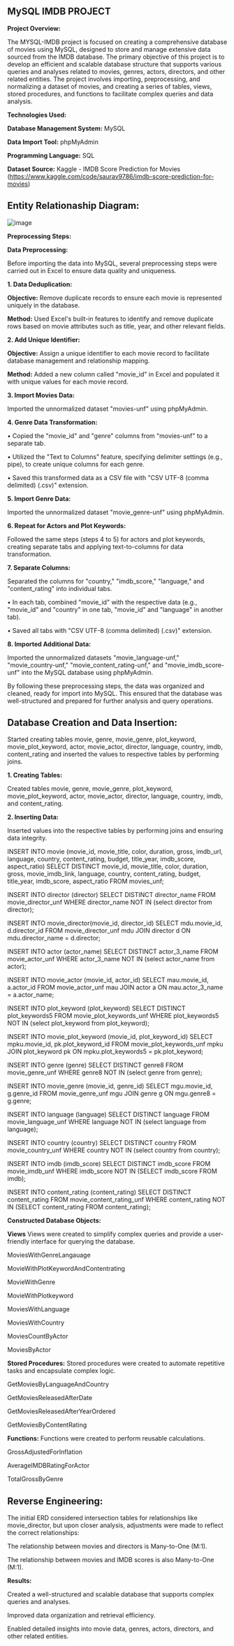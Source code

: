 ## MySQL IMDB PROJECT
**Project Overview:** 

The MYSQL-IMDB project is focused on creating a comprehensive database of movies using MySQL, designed to store and manage extensive data sourced from the IMDB database. The primary objective of this project is to develop an efficient and scalable database structure that supports various queries and analyses related to movies, genres, actors, directors, and other related entities. The project involves importing, preprocessing, and normalizing a dataset of movies, and creating a series of tables, views, stored procedures, and functions to facilitate complex queries and data analysis.

**Technologies Used:**

**Database Management System:** MySQL

**Data Import Tool:** phpMyAdmin

**Programming Language:** SQL

**Dataset Source:** Kaggle - IMDB Score Prediction for Movies (https://www.kaggle.com/code/saurav9786/imdb-score-prediction-for-movies)

## Entity Relationaship Diagram:

![image](https://github.com/sowmyakoditya/MySQL-IMDB-Project/assets/166762015/4a6a301b-4c65-4b77-b5d0-32e9c9a4b215)

**Preprocessing Steps:**

**Data Preprocessing:**

Before importing the data into MySQL, several preprocessing steps were carried out in Excel to ensure data quality and uniqueness.

**1. Data Deduplication:**

**Objective:** Remove duplicate records to ensure each movie is represented uniquely in the database.

**Method:** Used Excel's built-in features to identify and remove duplicate rows based on movie attributes such as title, year, and other relevant fields.

**2. Add Unique Identifier:**

**Objective:** Assign a unique identifier to each movie record to facilitate database management and relationship mapping.

**Method:** Added a new column called "movie_id" in Excel and populated it with unique values for each movie record.

**3. Import Movies Data:**

Imported the unnormalized dataset "movies-unf" using phpMyAdmin.

**4. Genre Data Transformation:**

• Copied the "movie_id" and "genre" columns from "movies-unf" to a separate tab. 

• Utilized the "Text to Columns" feature, specifying delimiter settings (e.g., pipe), to 
create unique columns for each genre. 

• Saved this transformed data as a CSV file with "CSV UTF-8 (comma delimited) 
(.csv)" extension. 

**5. Import Genre Data:**

Imported the unnormalized dataset "movie_genre-unf" using phpMyAdmin. 

**6. Repeat for Actors and Plot Keywords:**

Followed the same steps (steps 4 to 5) for actors and plot keywords, creating separate 
tabs and applying text-to-columns for data transformation.

**7. Separate Columns:**

 Separated the columns for "country," "imdb_score," "language," and "content_rating" 
into individual tabs.

• In each tab, combined "movie_id" with the respective data (e.g., "movie_id" and 
"country" in one tab, "movie_id" and "language" in another tab).

• Saved all tabs with "CSV UTF-8 (comma delimited) (.csv)" extension. 

**8. Imported Additional Data:**

Imported the unnormalized datasets "movie_language-unf," "movie_country-unf," 
"movie_content_rating-unf," and "movie_imdb_score-unf" into the MySQL database 
using phpMyAdmin.

By following these preprocessing steps, the data was organized and cleaned, ready for import into MySQL. This ensured that the database was well-structured and prepared for further analysis and query operations.

## Database Creation and Data Insertion:

Started creating tables movie, genre, movie_genre, plot_keyword, movie_plot_keyword, actor, movie_actor, director, language, country, imdb, content_rating and inserted the values to respective tables by performing joins.

**1. Creating Tables:**

Created tables movie, genre, movie_genre, plot_keyword, movie_plot_keyword, actor, movie_actor, director, language, country, imdb, and content_rating.

**2. Inserting Data:**

Inserted values into the respective tables by performing joins and ensuring data integrity.

INSERT INTO movie (movie_id, movie_title, color, duration, gross, imdb_url, language, country, content_rating, budget, title_year, imdb_score, aspect_ratio)
SELECT DISTINCT movie_id, movie_title, color, duration, gross, movie_imdb_link, language, country, content_rating, budget, title_year, imdb_score, aspect_ratio 
FROM movies_unf;

INSERT INTO director (director)
SELECT DISTINCT director_name FROM movie_director_unf WHERE director_name NOT IN (select director from director);

INSERT INTO movie_director(movie_id, director_id)
SELECT mdu.movie_id, d.director_id
FROM movie_director_unf mdu 
JOIN director d ON mdu.director_name = d.director;

INSERT INTO actor (actor_name)
SELECT DISTINCT actor_3_name FROM movie_actor_unf WHERE actor_3_name NOT IN (select actor_name from actor);

INSERT INTO movie_actor (movie_id, actor_id)
SELECT mau.movie_id, a.actor_id
FROM movie_actor_unf mau 
JOIN actor a ON mau.actor_3_name = a.actor_name;

INSERT INTO plot_keyword (plot_keyword)
SELECT DISTINCT plot_keywords5 FROM movie_plot_keywords_unf WHERE plot_keywords5 NOT IN (select plot_keyword from plot_keyword);

INSERT INTO movie_plot_keyword (movie_id, plot_keyword_id)
SELECT mpku.movie_id, pk.plot_keyword_id
FROM movie_plot_keywords_unf mpku 
JOIN plot_keyword pk ON mpku.plot_keywords5 = pk.plot_keyword;

INSERT INTO genre (genre)
SELECT DISTINCT genre8 FROM movie_genre_unf WHERE genre8 NOT IN (select genre from genre);

INSERT INTO movie_genre (movie_id, genre_id)
SELECT mgu.movie_id, g.genre_id
FROM movie_genre_unf mgu 
JOIN genre g ON mgu.genre8 = g.genre;

INSERT INTO language (language)
SELECT DISTINCT language FROM movie_language_unf WHERE language NOT IN (select language from language);

INSERT INTO country (country)
SELECT DISTINCT country FROM movie_country_unf WHERE country NOT IN (select country from country);

INSERT INTO imdb (imdb_score)
SELECT DISTINCT imdb_score FROM movie_imdb_unf WHERE imdb_score NOT IN (SELECT imdb_score FROM imdb);

INSERT INTO content_rating (content_rating)
SELECT DISTINCT content_rating FROM movie_content_rating_unf WHERE content_rating NOT IN (SELECT content_rating FROM content_rating);

**Constructed Database Objects:**

**Views**
Views were created to simplify complex queries and provide a user-friendly interface for querying the database.

MoviesWithGenreLangauage

MovieWithPlotKeywordAndContentrating

MovieWithGenre

MovieWithPlotkeyword

MoviesWithLanguage

MoviesWithCountry

MoviesCountByActor

MoviesByActor

**Stored Procedures:**
Stored procedures were created to automate repetitive tasks and encapsulate complex logic.

GetMoviesByLanguageAndCountry

GetMoviesReleasedAfterDate

GetMoviesReleasedAfterYearOrdered

GetMoviesByContentRating

**Functions:**
Functions were created to perform reusable calculations.

GrossAdjustedForInflation

AverageIMDBRatingForActor

TotalGrossByGenre

## Reverse Engineering:

The initial ERD considered intersection tables for relationships like movie_director, but upon closer analysis, adjustments were made to reflect the correct relationships:

The relationship between movies and directors is Many-to-One (M:1).

The relationship between movies and IMDB scores is also Many-to-One (M:1).

**Results:**

Created a well-structured and scalable database that supports complex queries and analyses.

Improved data organization and retrieval efficiency.

Enabled detailed insights into movie data, genres, actors, directors, and other related entities.








